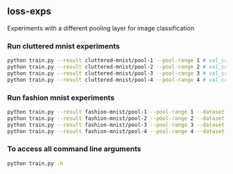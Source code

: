## loss-exps
Experiments with a different pooling layer for image classification

### Run cluttered mnist experiments
```bash
python train.py --result cluttered-mnist/pool-1 --pool-range 1 # val_cross_entropy 0.259
python train.py --result cluttered-mnist/pool-2 --pool-range 2 # val_cross_entropy 0.202
python train.py --result cluttered-mnist/pool-3 --pool-range 3 # val_cross_entropy 0.196
python train.py --result cluttered-mnist/pool-4 --pool-range 4 # val_cross_entropy 0.196
```

### Run fashion mnist experiments
```bash
python train.py --result fashion-mnist/pool-1 --pool-range 1 --dataset fashion-mnist # val_cross_entropy 0.291
python train.py --result fashion-mnist/pool-2 --pool-range 2 --dataset fashion-mnist # val_cross_entropy 0.282
python train.py --result fashion-mnist/pool-3 --pool-range 3 --dataset fashion-mnist # val_cross_entropy 0.268
python train.py --result fashion-mnist/pool-4 --pool-range 4 --dataset fashion-mnist # val_cross_entropy 0.276
```

### To access all command line arguments
```bash
python train.py -h
```
